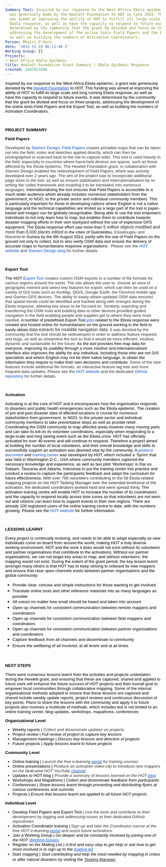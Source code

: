 ```yaml
---
Summary Text: Inspired by our response to the West Africa Ebola epidemic, a grant
  was generously made by the Hewlett Foundation to HOT in late 2014. This funding
  was aimed at improving the ability of HOT to fulfill its large scale and long running
  Ebola response, as well as have the capacity to respond to future events. It was
  determined by the community that the grant be divided and focus on three projects,
  addressing the development of the online tools Field Papers and the Export Tool,
  as well as building the numbers of Activation Coordinators.
Person: Mhairi O'Hara
date: '2015-11-19 06:11:48 Z'
Working Group: []
Projects:
- West Africa Ebola Epidemic
title: Hewlett Foundation Grant Summary | Ebola Epidemic Response
created: 1447913508
---
```

<p><span style="font-size: 13.333333333333332px; font-family: Arial; color: #000000; background-color: transparent; font-weight: 400; font-style: normal; font-variant: normal; text-decoration: none; vertical-align: baseline; white-space: pre-wrap;">Inspired by our response to the West Africa Ebola epidemic, a grant was generously donated by the </span><a style="text-decoration: none;" href="http://www.hewlett.org/"><span style="font-size: 13.333333333333332px; font-family: Arial; color: #1155cc; background-color: transparent; font-weight: 400; font-style: normal; font-variant: normal; text-decoration: underline; vertical-align: baseline; white-space: pre-wrap;">Hewlett Foundation</span></a><span style="font-size: 13.333333333333332px; font-family: Arial; color: #000000; background-color: transparent; font-weight: 400; font-style: normal; font-variant: normal; text-decoration: none; vertical-align: baseline; white-space: pre-wrap;"> to HOT. This funding was aimed at improving the ability of HOT to fulfill its large scale and long running Ebola response, as well as have the capacity to respond to future events. It was determined by the community that the grant be divided and focus on three projects, addressing the development of the online tools Field Papers and the Export Tool, as well as building the numbers of Activation Coordinators.</span></p><p>&nbsp;</p><p><strong><span style="font-size: 13.3333px; font-family: Arial; color: #000000; font-style: normal; font-variant: normal; text-decoration: none; vertical-align: baseline; white-space: pre-wrap; background-color: transparent;">PROJECT SUMMARY</span></strong></p><p><strong><span style="font-size: 13.3333px; font-family: Arial; color: #000000; font-style: normal; font-variant: normal; text-decoration: none; vertical-align: baseline; white-space: pre-wrap; background-color: #ffffff;">Field Papers</span></strong></p><p><span style="font-size: 13.333333333333332px; font-family: Arial; color: #333333; background-color: #ffffff; font-weight: 400; font-style: normal; font-variant: normal; text-decoration: none; vertical-align: baseline; white-space: pre-wrap;">Developed by </span><a style="text-decoration: none;" href="http://stamen.com/"><span style="font-size: 13.333333333333332px; font-family: Arial; color: #1155cc; background-color: #ffffff; font-weight: 400; font-style: normal; font-variant: normal; text-decoration: none; vertical-align: baseline; white-space: pre-wrap;">Stamen Design</span></a><span style="font-size: 13.333333333333332px; font-family: Arial; color: #333333; background-color: #ffffff; font-weight: 400; font-style: normal; font-variant: normal; text-decoration: none; vertical-align: baseline; white-space: pre-wrap;">, </span><a style="text-decoration: none;" href="http://fieldpapers.org/"><span style="font-size: 13.333333333333332px; font-family: Arial; color: #1155cc; background-color: #ffffff; font-weight: 400; font-style: normal; font-variant: normal; text-decoration: none; vertical-align: baseline; white-space: pre-wrap;">Field Papers</span></a><span style="font-size: 13.333333333333332px; font-family: Arial; color: #333333; background-color: #ffffff; font-weight: 400; font-style: normal; font-variant: normal; text-decoration: none; vertical-align: baseline; white-space: pre-wrap;"> creates printable maps that can be taken out into the field, notes and sketches applied directly, which can then be photographed or scanned back to the site to capture edits. This tool is used heavily in the field, especially in countries where hand-held devices are sparse, such as those affected by the Ebola epidemic. The Hewlett Foundation grant, in collaboration with Stamen Design enabled the redevelopment of Field Papers, which was actively developed over 2 years ago. The aim of the project was to incorporate additional page sizes to the tool, as well as ensure stabilisation and internationalisation by re-writing the codes framework and enabling it to be translated into numerous languages. </span><span style="font-size: 13.333333333333332px; font-family: Arial; color: #000000; background-color: #ffffff; font-weight: 400; font-style: normal; font-variant: normal; text-decoration: none; vertical-align: baseline; white-space: pre-wrap;">Internationalising the tool ensures that Field Papers is accessible to a much wider audience which already includes numerous stakeholders from the government, to NGO, to the private sector and individual community members. This is particularly important for those in developing nations where English is not a native language and the technical capabilities are limited as a large part of the tool is paper-based and images can be globally recognisable. Being able to use the tool empowers individuals to not only learn how to map, but enables them to contribute towards disaster mapping efforts in their own backyard without the use of expensive GPS equipment. The Ebola response effort saw more than</span><span style="font-size: 14px; font-family: Arial; color: #252525; background-color: #ffffff; font-weight: 400; font-style: normal; font-variant: normal; text-decoration: none; vertical-align: baseline; white-space: pre-wrap;"> 5 million objects modified and more than 8,000 places edited</span><span style="font-size: 13.333333333333332px; font-family: Arial; color: #000000; background-color: #ffffff; font-weight: 400; font-style: normal; font-variant: normal; text-decoration: none; vertical-align: baseline; white-space: pre-wrap;"> in the cities of Guéckédou</span><span style="font-size: 13.333333333333332px; font-family: Arial; color: #333333; background-color: #ffffff; font-weight: 400; font-style: normal; font-variant: normal; text-decoration: none; vertical-align: baseline; white-space: pre-wrap;">, Kissidougou and Macenta</span><span style="font-size: 13.333333333333332px; font-family: Arial; color: #000000; background-color: #ffffff; font-weight: 400; font-style: normal; font-variant: normal; text-decoration: none; vertical-align: baseline; white-space: pre-wrap;"> in Guinea by the 8th August 2014, partly with the use of Field Papers on the ground not only to collect, but to also verify OSM data and ensure the delivery of accurate maps to humanitarians response organisations. &nbsp;</span><span style="font-size: 13.333333333333332px; font-family: Arial; color: #333333; background-color: #ffffff; font-weight: 400; font-style: normal; font-variant: normal; text-decoration: none; vertical-align: baseline; white-space: pre-wrap;">Please see the </span><a style="text-decoration: none;" href="http://hotosm.org/projects/field_papers"><span style="font-size: 13.333333333333332px; font-family: Arial; color: #1155cc; background-color: #ffffff; font-weight: 400; font-style: normal; font-variant: normal; text-decoration: none; vertical-align: baseline; white-space: pre-wrap;">HOT website</span></a><span style="font-size: 13.333333333333332px; font-family: Arial; color: #333333; background-color: #ffffff; font-weight: 400; font-style: normal; font-variant: normal; text-decoration: none; vertical-align: baseline; white-space: pre-wrap;"> and </span><a style="text-decoration: none;" href="http://fieldpapers.tumblr.com/"><span style="font-size: 13.333333333333332px; font-family: Arial; color: #1155cc; background-color: #ffffff; font-weight: 400; font-style: normal; font-variant: normal; text-decoration: none; vertical-align: baseline; white-space: pre-wrap;">Stamen Design blog</span></a><span style="font-size: 13.333333333333332px; font-family: Arial; color: #333333; background-color: #ffffff; font-weight: 400; font-style: normal; font-variant: normal; text-decoration: none; vertical-align: baseline; white-space: pre-wrap;"> for further details.</span></p><p>&nbsp;</p><p><strong><span style="font-size: 13.3333px; font-family: Arial; color: #000000; font-style: normal; font-variant: normal; text-decoration: none; vertical-align: baseline; white-space: pre-wrap; background-color: #ffffff;">Export Tool</span></strong></p><p><span style="font-size: 13.333333333333332px; font-family: Arial; color: #000000; background-color: #ffffff; font-weight: 400; font-style: normal; font-variant: normal; text-decoration: none; vertical-align: baseline; white-space: pre-wrap;">The HOT </span><a style="text-decoration: none;" href="http://fieldpapers.org/"><span style="font-size: 13.333333333333332px; font-family: Arial; color: #1155cc; background-color: #ffffff; font-weight: 400; font-style: normal; font-variant: normal; text-decoration: none; vertical-align: baseline; white-space: pre-wrap;">Export Tool</span></a><span style="font-size: 13.333333333333332px; font-family: Arial; color: #333333; background-color: #ffffff; font-weight: 400; font-style: normal; font-variant: normal; text-decoration: none; vertical-align: baseline; white-space: pre-wrap;"> creates custom OSM exports in a number of file formats for various regions around the world. The site allows the user to &nbsp;choose an area of geographic interest and select key features for export, which can then be used on a variety of GIS tools such as ArcMap, QGIS, Google Earth, the OsmAnd mobile app and Garmin GPS devices. The ability to easily obtain updated OSM data ensured that spatial trends could be identified and tracked along with changes during the Ebola response, allowing key areas to be focused on. Similarly, exporting and transferring the OSM road and building data to other devices provided guided navigation in the field enabling people and supplies get to where they were most needed. </span><span style="font-size: 13.333333333333332px; font-family: Arial; color: #000000; background-color: #ffffff; font-weight: 400; font-style: normal; font-variant: normal; text-decoration: none; vertical-align: baseline; white-space: pre-wrap;">A number of predefined Export Tool </span><a style="text-decoration: none;" href="http://wiki.openstreetmap.org/wiki/2014_West_Africa_Ebola_Response#Exporting_OpenStreetMap_data"><span style="font-size: 13.333333333333332px; font-family: Arial; color: #1155cc; background-color: #ffffff; font-weight: 400; font-style: normal; font-variant: normal; text-decoration: none; vertical-align: baseline; white-space: pre-wrap;">jobs</span></a><span style="font-size: 13.333333333333332px; font-family: Arial; color: #000000; background-color: #ffffff; font-weight: 400; font-style: normal; font-variant: normal; text-decoration: none; vertical-align: baseline; white-space: pre-wrap;"> related to the Ebola response were created and hosted online for humanitarians on the ground working in the field to easily obtain </span><span style="font-size: 14px; font-family: Arial; color: #252525; background-color: #ffffff; font-weight: 400; font-style: normal; font-variant: normal; text-decoration: none; vertical-align: baseline; white-space: pre-wrap;">data extracts for routable navigation data.</span><span style="font-size: 13.333333333333332px; font-family: Arial; color: #333333; background-color: #ffffff; font-weight: 400; font-style: normal; font-variant: normal; text-decoration: none; vertical-align: baseline; white-space: pre-wrap;"> It was decided by the community that the tool should be redeveloped in order to address feature requests and bugs, as well as streamline the tool so that it would be more efficient, intuitive, dynamic and sustainable for the future. </span><span style="font-size: 13.333333333333332px; font-family: Arial; color: #000000; background-color: #ffffff; font-weight: 400; font-style: normal; font-variant: normal; text-decoration: none; vertical-align: baseline; white-space: pre-wrap;">As the tool provides free map data for everyone, improving its usability through a more intuitive and internationalised interface also improves the ability for any individual, including those who are not GIS specialists and where English may not be their native language, to obtain the information they require to make their own decisions and contribute.</span><span style="font-size: 13.333333333333332px; font-family: Arial; color: #333333; background-color: #ffffff; font-weight: 400; font-style: normal; font-variant: normal; text-decoration: none; vertical-align: baseline; white-space: pre-wrap;"> Some of the new features include additional file formats, an interactive feature tag tree and more frequent data updates. Please see the </span><a style="text-decoration: none;" href="http://hotosm.org/projects/export_tool"><span style="font-size: 13.333333333333332px; font-family: Arial; color: #1155cc; background-color: #ffffff; font-weight: 400; font-style: normal; font-variant: normal; text-decoration: none; vertical-align: baseline; white-space: pre-wrap;">HOT website</span></a><span style="font-size: 13.333333333333332px; font-family: Arial; color: #333333; background-color: #ffffff; font-weight: 400; font-style: normal; font-variant: normal; text-decoration: none; vertical-align: baseline; white-space: pre-wrap;"> and the dedicated </span><a style="text-decoration: none;" href="https://github.com/hotosm/osm-export-tool2/wiki/Live-Release"><span style="font-size: 13.333333333333332px; font-family: Arial; color: #1155cc; background-color: #ffffff; font-weight: 400; font-style: normal; font-variant: normal; text-decoration: none; vertical-align: baseline; white-space: pre-wrap;">GitHub repository</span></a><span style="font-size: 13.333333333333332px; font-family: Arial; color: #333333; background-color: #ffffff; font-weight: 400; font-style: normal; font-variant: normal; text-decoration: none; vertical-align: baseline; white-space: pre-wrap;"> for further details.</span></p><p>&nbsp;</p><p><strong><span style="font-size: 13.3333px; font-family: Arial; color: #000000; font-style: normal; font-variant: normal; text-decoration: none; vertical-align: baseline; white-space: pre-wrap; background-color: #ffffff;">Activation </span></strong></p><p><span style="font-size: 13.333333333333332px; font-family: Arial; color: #000000; background-color: transparent; font-weight: 400; font-style: normal; font-variant: normal; text-decoration: none; vertical-align: baseline; white-space: pre-wrap;">Activating is at the core of HOT and it encompasses how the organisation responds to disasters and public health emergencies such as the Ebola epidemic. The creation of pre and post disaster data of affected locations is crucial for </span><span style="font-size: 13.333333333333332px; font-family: Arial; color: #000000; background-color: #ffffff; font-weight: 400; font-style: normal; font-variant: normal; text-decoration: none; vertical-align: baseline; white-space: pre-wrap;">numerous stakeholders from government, to NGO, to the private sector and individual community members </span><span style="font-size: 13.333333333333332px; font-family: Arial; color: #000000; background-color: transparent; font-weight: 400; font-style: normal; font-variant: normal; text-decoration: none; vertical-align: baseline; white-space: pre-wrap;">to take preventative steps as well as provide relief. Coordinating the OSM community to map affected areas involves many moving parts and can take its toll on its volunteer coordinators, especially when responding to a large-scale and long lasting event such as the Ebola crisis. HOT has officially activated for over 40 events and will continue to respond. Therefore a project aimed at building the number of local volunteers, and their overall knowledge and skills to successfully support an activation was deemed vital by the community. A </span><a style="text-decoration: none;" href="https://hotosm.org/sites/default/files/HOTActivationProtocol.pdf"><span style="font-size: 13.333333333333332px; font-family: Arial; color: #1155cc; background-color: transparent; font-weight: 400; font-style: normal; font-variant: normal; text-decoration: none; vertical-align: baseline; white-space: pre-wrap;">protocol document</span></a><span style="font-size: 13.333333333333332px; font-family: Arial; color: #000000; background-color: transparent; font-weight: 400; font-style: normal; font-variant: normal; text-decoration: none; vertical-align: baseline; white-space: pre-wrap;"> and </span><a style="text-decoration: none;" href="http://courses.hotosm.org/"><span style="font-size: 13.333333333333332px; font-family: Arial; color: #1155cc; background-color: transparent; font-weight: 400; font-style: normal; font-variant: normal; text-decoration: none; vertical-align: baseline; white-space: pre-wrap;">training center</span></a><span style="font-size: 13.333333333333332px; font-family: Arial; color: #000000; background-color: transparent; font-weight: 400; font-style: normal; font-variant: normal; text-decoration: none; vertical-align: baseline; white-space: pre-wrap;"> was developed by HOT, which included a ‘Sprint’ that was held in Washington D.C., USA where community members captured the necessary knowledge and experience, as well as two pilot ‘Workshops’ in Dar es Salaam, Tanzania and Jakarta, Indonesia to put the training center into practice and conduct a review to capture the participants feedback and adapt the curriculum for future effectiveness. </span><span style="font-size: 13.333333333333332px; font-family: Arial; color: #252525; background-color: #ffffff; font-weight: 400; font-style: normal; font-variant: normal; text-decoration: none; vertical-align: baseline; white-space: pre-wrap;">With over 700 volunteers contributing to the 56 Ebola related mapping projects on the HOT Tasking Manager over the extended timeframe of the activation, the dedicated coordinators worked hard and were spread thinly. </span><span style="font-size: 13.333333333333332px; font-family: Arial; color: #000000; background-color: transparent; font-weight: 400; font-style: normal; font-variant: normal; text-decoration: none; vertical-align: baseline; white-space: pre-wrap;">The activation training centre will enable HOT to increase the number of its coordinators and the capacity to respond locally across time zones so that volunteers are not worn out and citizens can learn how to support events in their own regions. There are already 100 registered users of the online training centre to date, with the numbers growing. Please see the </span><a style="text-decoration: none;" href="http://hotosm.org/projects/hot_training_center"><span style="font-size: 13.333333333333332px; font-family: Arial; color: #1155cc; background-color: transparent; font-weight: 400; font-style: normal; font-variant: normal; text-decoration: none; vertical-align: baseline; white-space: pre-wrap;">HOT website</span></a><span style="font-size: 13.333333333333332px; font-family: Arial; color: #000000; background-color: transparent; font-weight: 400; font-style: normal; font-variant: normal; text-decoration: none; vertical-align: baseline; white-space: pre-wrap;"> for further information. </span></p><p>&nbsp;</p><p><strong><span style="font-size: 13.3333px; font-family: Arial; color: #000000; font-style: normal; font-variant: normal; text-decoration: none; vertical-align: baseline; white-space: pre-wrap; background-color: #ffffff;">LESSONS LEARNT</span></strong></p><p><span style="color: #000000; font-family: Arial; font-size: 13.3333px; white-space: pre-wrap;">Every project is continually evolving, and needs to be able to adapt especially as new individuals come on board from around the world, making HOT a truly diverse working environment. HOT and the work it does would not exist without its volunteers and partner organisations that contribute to the activations. Without our partner organisations, we can not target key areas to map, and without volunteers, the mapping would not exist. During the extent of the grant period, the key lesson learnt amongst many others is that HOT has to keep striving to onboard its new mappers and ensure that clear open channels exists between partner organisations and the global community: </span></p><ul><li><span style="color: #000000; font-family: Arial; font-size: 13.3333px; line-height: 1.38; text-align: justify; white-space: pre-wrap;">Provide clear, concise and simple instructions for those wanting to get involved</span></li><li><span style="color: #000000; font-family: Arial; font-size: 13.3333px; line-height: 1.38; text-align: justify; white-space: pre-wrap;">Translate online tools and other reference materials into as many languages as possible</span></li><li><span style="color: #000000; font-family: Arial; font-size: 13.3333px; line-height: 1.38; text-align: justify; white-space: pre-wrap;">All voices no matter how small should be heard and taken into account</span></li><li><span style="color: #000000; font-family: Arial; font-size: 13.3333px; line-height: 1.38; text-align: justify; white-space: pre-wrap;">Open up channels for consistent communication between remote mappers and coordinators</span></li><li><span style="color: #000000; font-family: Arial; font-size: 13.3333px; line-height: 1.38; text-align: justify; white-space: pre-wrap;">Open up channels for consistent communication between field mappers and coordinators</span></li><li><span style="color: #000000; font-family: Arial; font-size: 13.3333px; line-height: 1.38; text-align: justify; white-space: pre-wrap;">Open up channels for consistent communication between partner organisations and coordinators</span></li><li><span style="color: #000000; font-family: Arial; font-size: 13.3333px; line-height: 1.38; text-align: justify; white-space: pre-wrap;">Capture feedback from all channels and disseminate to community</span></li><li><span style="color: #000000; font-family: Arial; font-size: 13.3333px; line-height: 1.38; text-align: justify; white-space: pre-wrap;">Ensure the wellbeing of all involved, at all levels and at all times</span></li></ul><p><font color="#000000" face="Arial"><span style="font-size: 13.3333px; line-height: 18.4px; white-space: pre-wrap;">&nbsp;</span></font></p><p><strong><span style="font-size: 13.3333px; font-family: Arial; color: #000000; font-style: normal; font-variant: normal; text-decoration: none; vertical-align: baseline; white-space: pre-wrap; background-color: #ffffff;">NEXT STEPS</span></strong></p><p><span style="font-size: 13.333333333333332px; font-family: Arial; color: #000000; background-color: #ffffff; font-weight: 400; font-style: normal; font-variant: normal; text-decoration: none; vertical-align: baseline; white-space: pre-wrap;">There were numerous lessons learnt from the activities and projects undertaken during the Hewlett grant, and ensuring that these are captured, shared and applied to future work will enhance the future success of HOT projects and their overall goal to empower local communities through collaborative mapping. Some of the internal organisational methods adopted to ensure that these lessons are captured and shared include weekly update reports, project reviews and continuous discussion of key points. Plans to share the lessons with the community and apply it to future projects also involves a multitude of methods, which includes but is not limited to an online training center, blog updates, workshops, mapathons, conferences: </span></p><p><strong><span style="font-size: 13.3333px; font-family: Arial; color: #000000; font-style: normal; font-variant: normal; text-decoration: none; vertical-align: baseline; white-space: pre-wrap; background-color: transparent;">Organisational Level</span></strong></p><ul style="margin-top: 0pt; margin-bottom: 0pt;"><li style="list-style-type: disc; font-size: 13.333333333333332px; font-family: Arial; color: #000000; background-color: transparent; font-weight: 400; font-style: normal; font-variant: normal; text-decoration: none; vertical-align: baseline;" dir="ltr"><span style="font-size: 13.333333333333332px; font-family: Arial; color: #000000; background-color: transparent; font-weight: 400; font-style: normal; font-variant: normal; text-decoration: none; vertical-align: baseline; white-space: pre-wrap;">Weekly reports | </span><span style="font-size: 13.333333333333332px; font-family: Arial; color: #333333; background-color: #ffffff; font-weight: 400; font-style: italic; font-variant: normal; text-decoration: none; vertical-align: baseline; white-space: pre-wrap;">Collect and disseminate updates on projects</span></li></ul><ul style="margin-top: 0pt; margin-bottom: 0pt;"><li style="list-style-type: disc; font-size: 13.333333333333332px; font-family: Arial; color: #000000; background-color: transparent; font-weight: 400; font-style: normal; font-variant: normal; text-decoration: none; vertical-align: baseline;" dir="ltr"><span style="font-size: 13.333333333333332px; font-family: Arial; color: #000000; background-color: transparent; font-weight: 400; font-style: normal; font-variant: normal; text-decoration: none; vertical-align: baseline; white-space: pre-wrap;">Project review | </span><span style="font-size: 13.333333333333332px; font-family: Arial; color: #000000; background-color: transparent; font-weight: 400; font-style: italic; font-variant: normal; text-decoration: none; vertical-align: baseline; white-space: pre-wrap;">Full review of project to capture key lessons</span></li></ul><ul style="margin-top: 0pt; margin-bottom: 0pt;"><li style="list-style-type: disc; font-size: 13.333333333333332px; font-family: Arial; color: #000000; background-color: transparent; font-weight: 400; font-style: normal; font-variant: normal; text-decoration: none; vertical-align: baseline;" dir="ltr"><span style="font-size: 13.333333333333332px; font-family: Arial; color: #000000; background-color: transparent; font-weight: 400; font-style: normal; font-variant: normal; text-decoration: none; vertical-align: baseline; white-space: pre-wrap;">Management meetings | </span><span style="font-size: 13.333333333333332px; font-family: Arial; color: #000000; background-color: transparent; font-weight: 400; font-style: italic; font-variant: normal; text-decoration: none; vertical-align: baseline; white-space: pre-wrap;">Discuss key lessons and direction of projects </span></li></ul><ul style="margin-top: 0pt; margin-bottom: 0pt;"><li style="list-style-type: disc; font-size: 13.333333333333332px; font-family: Arial; color: #000000; background-color: transparent; font-weight: 400; font-style: normal; font-variant: normal; text-decoration: none; vertical-align: baseline;" dir="ltr"><span style="font-size: 13.333333333333332px; font-family: Arial; color: #000000; background-color: transparent; font-weight: 400; font-style: normal; font-variant: normal; text-decoration: none; vertical-align: baseline; white-space: pre-wrap;">Future projects | </span><span style="font-size: 13.333333333333332px; font-family: Arial; color: #000000; background-color: transparent; font-weight: 400; font-style: italic; font-variant: normal; text-decoration: none; vertical-align: baseline; white-space: pre-wrap;">Apply lessons learnt to future projects</span></li></ul><p><strong><span style="font-size: 13.3333px; font-family: Arial; color: #000000; font-style: normal; font-variant: normal; text-decoration: none; vertical-align: baseline; white-space: pre-wrap; background-color: transparent;">Community Level</span></strong></p><ul style="margin-top: 0pt; margin-bottom: 0pt;"><li style="list-style-type: disc; font-size: 13.333333333333332px; font-family: Arial; color: #000000; background-color: transparent; font-weight: 400; font-style: normal; font-variant: normal; text-decoration: none; vertical-align: baseline;" dir="ltr"><span style="font-size: 13.333333333333332px; font-family: Arial; color: #000000; background-color: transparent; font-weight: 400; font-style: normal; font-variant: normal; text-decoration: none; vertical-align: baseline; white-space: pre-wrap;">Online training | </span><span style="font-size: 13.333333333333332px; font-family: Arial; color: #333333; background-color: #ffffff; font-weight: 400; font-style: italic; font-variant: normal; text-decoration: none; vertical-align: baseline; white-space: pre-wrap;">Launch the free e-learning </span><a href="http://courses.hotosm.org"><span style="font-size: 13.333333333333332px; font-family: Arial; color: #1155cc; background-color: #ffffff; font-weight: 400; font-style: italic; font-variant: normal; text-decoration: none; vertical-align: baseline; white-space: pre-wrap;">portal</span></a><span style="font-size: 13.333333333333332px; font-family: Arial; color: #333333; background-color: #ffffff; font-weight: 400; font-style: italic; font-variant: normal; text-decoration: none; vertical-align: baseline; white-space: pre-wrap;"> for training courses</span></li></ul><ul style="margin-top: 0pt; margin-bottom: 0pt;"><li style="list-style-type: disc; font-size: 13.333333333333332px; font-family: Arial; color: #000000; background-color: transparent; font-weight: 400; font-style: normal; font-variant: normal; text-decoration: none; vertical-align: baseline;" dir="ltr"><span style="font-size: 13.333333333333332px; font-family: Arial; color: #000000; background-color: transparent; font-weight: 400; font-style: normal; font-variant: normal; text-decoration: none; vertical-align: baseline; white-space: pre-wrap;">Online presentations | </span><span style="font-size: 13.333333333333332px; font-family: Arial; color: #333333; background-color: #ffffff; font-weight: 400; font-style: italic; font-variant: normal; text-decoration: none; vertical-align: baseline; white-space: pre-wrap;">Produce an activation video-clip to introduce new mappers on the dedicated HOT YouTube </span><a href="https://www.youtube.com/user/hotosm"><span style="font-size: 13.333333333333332px; font-family: Arial; color: #1155cc; background-color: #ffffff; font-weight: 400; font-style: italic; font-variant: normal; text-decoration: none; vertical-align: baseline; white-space: pre-wrap;">channel</span></a></li></ul><ul style="margin-top: 0pt; margin-bottom: 0pt;"><li style="list-style-type: disc; font-size: 13.333333333333332px; font-family: Arial; color: #000000; background-color: transparent; font-weight: 400; font-style: normal; font-variant: normal; text-decoration: none; vertical-align: baseline;" dir="ltr"><span style="font-size: 13.333333333333332px; font-family: Arial; color: #000000; background-color: transparent; font-weight: 400; font-style: normal; font-variant: normal; text-decoration: none; vertical-align: baseline; white-space: pre-wrap;">Updates to HOT blog | </span><span style="font-size: 13.333333333333332px; font-family: Arial; color: #333333; background-color: #ffffff; font-weight: 400; font-style: italic; font-variant: normal; text-decoration: none; vertical-align: baseline; white-space: pre-wrap;">Provide a summary of lessons learned on the HOT </span><a href="https://hotosm.org/updates"><span style="font-size: 13.333333333333332px; font-family: Arial; color: #1155cc; background-color: #ffffff; font-weight: 400; font-style: italic; font-variant: normal; text-decoration: none; vertical-align: baseline; white-space: pre-wrap;">blog</span></a></li></ul><ul style="margin-top: 0pt; margin-bottom: 0pt;"><li style="list-style-type: disc; font-size: 13.333333333333332px; font-family: Arial; color: #000000; background-color: transparent; font-weight: 400; font-style: normal; font-variant: normal; text-decoration: none; vertical-align: baseline;" dir="ltr"><span style="font-size: 13.333333333333332px; font-family: Arial; color: #000000; background-color: transparent; font-weight: 400; font-style: normal; font-variant: normal; text-decoration: none; vertical-align: baseline; white-space: pre-wrap;">Workshops and Mapathons | </span><span style="font-size: 13.333333333333332px; font-family: Arial; color: #000000; background-color: transparent; font-weight: 400; font-style: italic; font-variant: normal; text-decoration: none; vertical-align: baseline; white-space: pre-wrap;">Collect and disseminate feedback from participants</span></li></ul><ul style="margin-top: 0pt; margin-bottom: 0pt;"><li style="list-style-type: disc; font-size: 13.333333333333332px; font-family: Arial; color: #000000; background-color: transparent; font-weight: 400; font-style: normal; font-variant: normal; text-decoration: none; vertical-align: baseline;" dir="ltr"><span style="font-size: 13.333333333333332px; font-family: Arial; color: #000000; background-color: transparent; font-weight: 400; font-style: normal; font-variant: normal; text-decoration: none; vertical-align: baseline; white-space: pre-wrap;">Conferences | </span><span style="font-size: 13.333333333333332px; font-family: Arial; color: #000000; background-color: transparent; font-weight: 400; font-style: italic; font-variant: normal; text-decoration: none; vertical-align: baseline; white-space: pre-wrap;">Share lessons learnt through presenting and distributing flyers at various conferences and summits</span></li></ul><ul style="margin-top: 0pt; margin-bottom: 0pt;"><li style="list-style-type: disc; font-size: 13.333333333333332px; font-family: Arial; color: #000000; background-color: transparent; font-weight: 400; font-style: normal; font-variant: normal; text-decoration: none; vertical-align: baseline;" dir="ltr"><span style="font-size: 13.333333333333332px; font-family: Arial; color: #000000; background-color: transparent; font-weight: 400; font-style: normal; font-variant: normal; text-decoration: none; vertical-align: baseline; white-space: pre-wrap;">Projects | </span><span style="font-size: 13.333333333333332px; font-family: Arial; color: #000000; background-color: transparent; font-weight: 400; font-style: italic; font-variant: normal; text-decoration: none; vertical-align: baseline; white-space: pre-wrap;">Ensure that lessons learnt are applied to all future HOT projects</span></li></ul><p><strong><span style="font-size: 13.3333px; font-family: Arial; color: #000000; font-style: normal; font-variant: normal; text-decoration: none; vertical-align: baseline; white-space: pre-wrap; background-color: transparent;">Individual Level</span></strong></p><ul style="margin-top: 0pt; margin-bottom: 0pt;"><li style="list-style-type: disc; font-size: 13.333333333333332px; font-family: Arial; color: #000000; background-color: transparent; font-weight: 400; font-style: normal; font-variant: normal; text-decoration: none; vertical-align: baseline;" dir="ltr"><span style="font-size: 13.333333333333332px; font-family: Arial; color: #000000; background-color: transparent; font-weight: 400; font-style: normal; font-variant: normal; text-decoration: none; vertical-align: baseline; white-space: pre-wrap;">Develop Field Papers and Export Tool | </span><span style="font-size: 13.333333333333332px; font-family: Arial; color: #333333; background-color: #ffffff; font-weight: 400; font-style: italic; font-variant: normal; text-decoration: none; vertical-align: baseline; white-space: pre-wrap;">Use the tools and contribute to their development by logging and addressing issues at their dedicated GitHub repositories</span></li></ul><ul style="margin-top: 0pt; margin-bottom: 0pt;"><li style="list-style-type: disc; font-size: 13.333333333333332px; font-family: Arial; color: #000000; background-color: transparent; font-weight: 400; font-style: normal; font-variant: normal; text-decoration: none; vertical-align: baseline;" dir="ltr"><span style="font-size: 13.333333333333332px; font-family: Arial; color: #000000; background-color: transparent; font-weight: 400; font-style: normal; font-variant: normal; text-decoration: none; vertical-align: baseline; white-space: pre-wrap;">Activation Coordinator training | </span><span style="font-size: 13.333333333333332px; font-family: Arial; color: #333333; background-color: #ffffff; font-weight: 400; font-style: italic; font-variant: normal; text-decoration: none; vertical-align: baseline; white-space: pre-wrap;">Sign up and take the Coordinator course at the free HOT e-learning </span><a href="http://courses.hotosm.org"><span style="font-size: 13.333333333333332px; font-family: Arial; color: #1155cc; background-color: #ffffff; font-weight: 400; font-style: italic; font-variant: normal; text-decoration: none; vertical-align: baseline; white-space: pre-wrap;">portal</span></a><span style="font-size: 13.333333333333332px; font-family: Arial; color: #333333; background-color: #ffffff; font-weight: 400; font-style: italic; font-variant: normal; text-decoration: none; vertical-align: baseline; white-space: pre-wrap;"> and assist future activations</span></li></ul><ul style="margin-top: 0pt; margin-bottom: 0pt;"><li style="list-style-type: disc; font-size: 13.333333333333332px; font-family: Arial; color: #000000; background-color: transparent; font-weight: 400; font-style: normal; font-variant: normal; text-decoration: none; vertical-align: baseline;" dir="ltr"><span style="font-size: 13.333333333333332px; font-family: Arial; color: #000000; background-color: transparent; font-weight: 400; font-style: normal; font-variant: normal; text-decoration: none; vertical-align: baseline; white-space: pre-wrap;">Join a Working Group | </span><span style="font-size: 13.333333333333332px; font-family: Arial; color: #000000; background-color: transparent; font-weight: 400; font-style: italic; font-variant: normal; text-decoration: none; vertical-align: baseline; white-space: pre-wrap;">Go deeper and be constantly involved by joining one of the HOT </span><a href="http://hotosm.org/working-groups"><span style="font-size: 13.333333333333332px; font-family: Arial; color: #1155cc; background-color: transparent; font-weight: 400; font-style: italic; font-variant: normal; text-decoration: underline; vertical-align: baseline; white-space: pre-wrap;">Working Groups</span></a></li></ul><ul style="margin-top: 0pt; margin-bottom: 0pt;"><li style="list-style-type: disc; font-size: 13.333333333333332px; font-family: Arial; color: #000000; background-color: transparent; font-weight: 400; font-style: normal; font-variant: normal; text-decoration: none; vertical-align: baseline;" dir="ltr"><span style="font-size: 13.333333333333332px; font-family: Arial; color: #000000; background-color: transparent; font-weight: 400; font-style: normal; font-variant: normal; text-decoration: none; vertical-align: baseline; white-space: pre-wrap;">Register on the Mailing List | </span><span style="font-size: 13.333333333333332px; font-family: Arial; color: #000000; background-color: #ffffff; font-weight: 400; font-style: italic; font-variant: normal; text-decoration: none; vertical-align: baseline; white-space: pre-wrap;">A first and easy step to get help or ask how to get more involved is to sign up to the </span><a href="http://lists.openstreetmap.org/listinfo/hot"><span style="font-size: 13.333333333333332px; font-family: Arial; color: #1155cc; background-color: #ffffff; font-weight: 400; font-style: italic; font-variant: normal; text-decoration: underline; vertical-align: baseline; white-space: pre-wrap;">mailing list</span></a></li></ul><ul style="margin-top: 0pt; margin-bottom: 0pt;"><li style="list-style-type: disc; font-size: 13.3333px; font-family: Arial; color: #000000; vertical-align: baseline; background-color: transparent;" dir="ltr"><span style="font-size: 13.3333px; line-height: 18.4px; white-space: pre-wrap;">Start mapping | <em>Start contributing and h</em></span><span style="font-size: 13.3333px; font-family: Arial; color: #000000; font-style: italic; vertical-align: baseline; white-space: pre-wrap;">elp the most needed by mapping</span><span style="font-size: 13.3333px; font-family: Arial; color: #000000; font-style: italic; vertical-align: baseline; white-space: pre-wrap;"> in crises or after natural disasters by visiting the </span><span style="text-decoration: underline; font-size: 13.3333px; font-family: Arial; color: #1155cc; font-style: italic; vertical-align: baseline; white-space: pre-wrap;"><a href="http://tasks.hotosm.org/">Tasking Manager</a></span></li></ul><p>&nbsp;</p>
